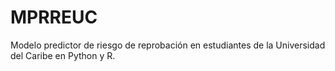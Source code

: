 # MPRREUC

Modelo predictor de riesgo de reprobación en estudiantes de la Universidad del Caribe en Python y R.
